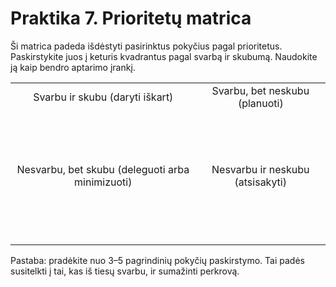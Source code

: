<div style="page-break-before: always;"></div>

# Praktika 7. Prioritetų matrica

Ši matrica padeda išdėstyti pasirinktus pokyčius pagal prioritetus. Paskirstykite juos į keturis kvadrantus pagal svarbą ir skubumą. Naudokite ją kaip bendro aptarimo įrankį.

<style>
    table {
        width: 100%;
    }
</style>
|||
|:--:|:--:|
| Svarbu ir skubu (daryti iškart)<br/><br/><br/><br/><br/> | Svarbu, bet neskubu (planuoti)<br/><br/><br/><br/><br/> |
| Nesvarbu, bet skubu (deleguoti arba minimizuoti)<br/><br/><br/><br/><br/> | Nesvarbu ir neskubu (atsisakyti)<br/><br/><br/><br/><br/> |
|||

Pastaba: pradėkite nuo 3–5 pagrindinių pokyčių paskirstymo. Tai padės susitelkti į tai, kas iš tiesų svarbu, ir sumažinti perkrovą.
